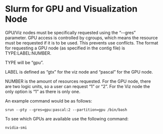 # Slurm for GPU and Visualization Node

GPU/Viz nodes must be specifically requested using the “--gres” parameter. GPU access is controlled by cgroups, which means the resource must be requested if it is to be used. This prevents use conflicts. The format for requesting a GPU node \(as specified in the contig file\) is TYPE:LABEL:NUMBER.

TYPE will be “gpu”.

LABEL is defined as “gtx” for the viz node and “pascal” for the GPU node.

NUMBER is the amount of resources requested. For the GPU node, there are two logic units, so a user can request “1” or “2”. For the Viz node the only option is “1” as there is only one.

An example command would be as follows:

```
srun --pty --gres=gpu:pascal:2 --partition=gpu /bin/bash
```

To see which GPUs are available use the following command:

```
nvidia-smi
```



